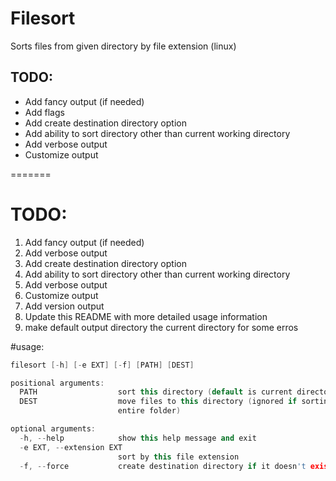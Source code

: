 # Filesort
Sorts files from given directory by file extension (linux)

## TODO: 
* Add fancy output (if needed)
* Add flags 
* Add create destination directory option 
* Add ability to sort directory other than current working directory 
* Add verbose output 
* Customize output 
      
=======
# TODO: 
1. Add fancy output (if needed)
2. Add verbose output
3. Add create destination directory option 
4. Add ability to sort directory other than current working directory 
5. Add verbose output 
6. Customize output 
7. Add version output
8. Update this README with more detailed usage information
9. make default output directory the current directory for some erros

#usage:
```c++
filesort [-h] [-e EXT] [-f] [PATH] [DEST]

positional arguments:
  PATH                  sort this directory (default is current directory)
  DEST                  move files to this directory (ignored if sorting
                        entire folder)

optional arguments:
  -h, --help            show this help message and exit
  -e EXT, --extension EXT
                        sort by this file extension
  -f, --force           create destination directory if it doesn't exist
```

